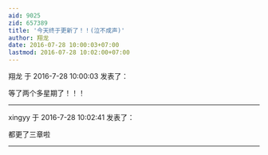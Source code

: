 ```yaml
---
aid: 9025
zid: 657389
title: '今天终于更新了！！(泣不成声)'
author: 翔龙
date: 2016-07-28 10:00:03+07:00
lastmod: 2016-07-28 10:02:00+07:00
---
```


翔龙 于 2016-7-28 10:00:03 发表了：

等了两个多星期了！！！

---------

xingyy 于 2016-7-28 10:02:41 发表了：

都更了三章啦

---------

